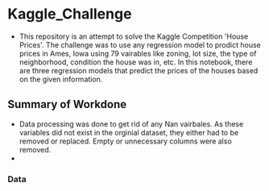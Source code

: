 # Kaggle_Challenge
* This repository is an attempt to solve the Kaggle Competition 'House Prices'. The challenge was to use any regression model to prodict house prices in Ames, Iowa using 79 vairables like zoning, lot size, the type of neighborhood, condition the house was in, etc. In this notebook, there are three regression models that predict the prices of the houses based on the given information.

## Summary of Workdone

* Data processing was done to get rid of any Nan vairbales. As these variables did not exist in the orginial dataset, they either had to be removed or replaced. Empty or unnecessary columns were also removed. 
* 
### Data
